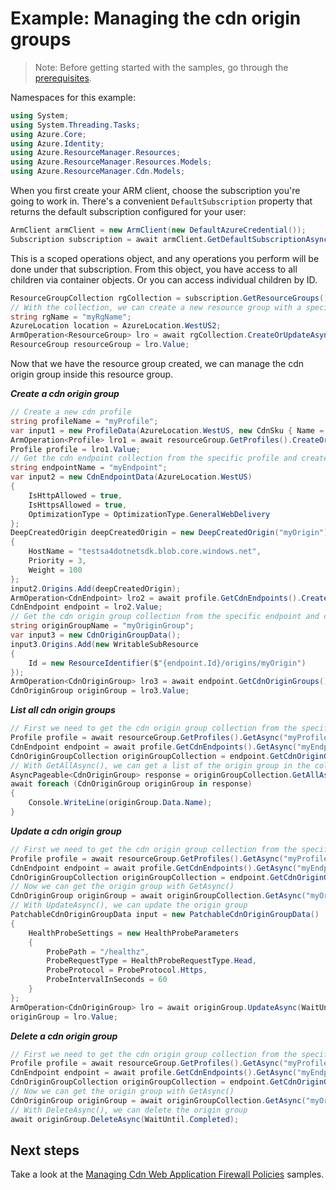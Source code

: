 # Example: Managing the cdn origin groups

>Note: Before getting started with the samples, go through the [prerequisites](https://github.com/Azure/azure-sdk-for-net/tree/main/sdk/resourcemanager/Azure.ResourceManager#prerequisites).

Namespaces for this example:
```C# Snippet:Manage_OriginGroups_Namespaces
using System;
using System.Threading.Tasks;
using Azure.Core;
using Azure.Identity;
using Azure.ResourceManager.Resources;
using Azure.ResourceManager.Resources.Models;
using Azure.ResourceManager.Cdn.Models;
```

When you first create your ARM client, choose the subscription you're going to work in. There's a convenient `DefaultSubscription` property that returns the default subscription configured for your user:

```C# Snippet:Readme_DefaultSubscription
ArmClient armClient = new ArmClient(new DefaultAzureCredential());
Subscription subscription = await armClient.GetDefaultSubscriptionAsync();
```

This is a scoped operations object, and any operations you perform will be done under that subscription. From this object, you have access to all children via container objects. Or you can access individual children by ID.

```C# Snippet:Readme_GetResourceGroupCollection
ResourceGroupCollection rgCollection = subscription.GetResourceGroups();
// With the collection, we can create a new resource group with a specific name
string rgName = "myRgName";
AzureLocation location = AzureLocation.WestUS2;
ArmOperation<ResourceGroup> lro = await rgCollection.CreateOrUpdateAsync(WaitUntil.Completed, rgName, new ResourceGroupData(location));
ResourceGroup resourceGroup = lro.Value;
```

Now that we have the resource group created, we can manage the cdn origin group inside this resource group.

***Create a cdn origin group***

```C# Snippet:Managing_OriginGroups_CreateAnOriginGroup
// Create a new cdn profile
string profileName = "myProfile";
var input1 = new ProfileData(AzureLocation.WestUS, new CdnSku { Name = CdnSkuName.StandardMicrosoft });
ArmOperation<Profile> lro1 = await resourceGroup.GetProfiles().CreateOrUpdateAsync(WaitUntil.Completed, profileName, input1);
Profile profile = lro1.Value;
// Get the cdn endpoint collection from the specific profile and create an endpoint
string endpointName = "myEndpoint";
var input2 = new CdnEndpointData(AzureLocation.WestUS)
{
    IsHttpAllowed = true,
    IsHttpsAllowed = true,
    OptimizationType = OptimizationType.GeneralWebDelivery
};
DeepCreatedOrigin deepCreatedOrigin = new DeepCreatedOrigin("myOrigin")
{
    HostName = "testsa4dotnetsdk.blob.core.windows.net",
    Priority = 3,
    Weight = 100
};
input2.Origins.Add(deepCreatedOrigin);
ArmOperation<CdnEndpoint> lro2 = await profile.GetCdnEndpoints().CreateOrUpdateAsync(WaitUntil.Completed, endpointName, input2);
CdnEndpoint endpoint = lro2.Value;
// Get the cdn origin group collection from the specific endpoint and create an origin group
string originGroupName = "myOriginGroup";
var input3 = new CdnOriginGroupData();
input3.Origins.Add(new WritableSubResource
{
    Id = new ResourceIdentifier($"{endpoint.Id}/origins/myOrigin")
});
ArmOperation<CdnOriginGroup> lro3 = await endpoint.GetCdnOriginGroups().CreateOrUpdateAsync(WaitUntil.Completed, originGroupName, input3);
CdnOriginGroup originGroup = lro3.Value;
```

***List all cdn origin groups***

```C# Snippet:Managing_OriginGroups_ListAllOriginGroups
// First we need to get the cdn origin group collection from the specific endpoint
Profile profile = await resourceGroup.GetProfiles().GetAsync("myProfile");
CdnEndpoint endpoint = await profile.GetCdnEndpoints().GetAsync("myEndpoint");
CdnOriginGroupCollection originGroupCollection = endpoint.GetCdnOriginGroups();
// With GetAllAsync(), we can get a list of the origin group in the collection
AsyncPageable<CdnOriginGroup> response = originGroupCollection.GetAllAsync();
await foreach (CdnOriginGroup originGroup in response)
{
    Console.WriteLine(originGroup.Data.Name);
}
```

***Update a cdn origin group***

```C# Snippet:Managing_OriginGroups_UpdateAnOriginGroup
// First we need to get the cdn origin group collection from the specific endpoint
Profile profile = await resourceGroup.GetProfiles().GetAsync("myProfile");
CdnEndpoint endpoint = await profile.GetCdnEndpoints().GetAsync("myEndpoint");
CdnOriginGroupCollection originGroupCollection = endpoint.GetCdnOriginGroups();
// Now we can get the origin group with GetAsync()
CdnOriginGroup originGroup = await originGroupCollection.GetAsync("myOriginGroup");
// With UpdateAsync(), we can update the origin group
PatchableCdnOriginGroupData input = new PatchableCdnOriginGroupData()
{
    HealthProbeSettings = new HealthProbeParameters
    {
        ProbePath = "/healthz",
        ProbeRequestType = HealthProbeRequestType.Head,
        ProbeProtocol = ProbeProtocol.Https,
        ProbeIntervalInSeconds = 60
    }
};
ArmOperation<CdnOriginGroup> lro = await originGroup.UpdateAsync(WaitUntil.Completed, input);
originGroup = lro.Value;
```

***Delete a cdn origin group***

```C# Snippet:Managing_OriginGroups_DeleteAnOriginGroup
// First we need to get the cdn origin group collection from the specific endpoint
Profile profile = await resourceGroup.GetProfiles().GetAsync("myProfile");
CdnEndpoint endpoint = await profile.GetCdnEndpoints().GetAsync("myEndpoint");
CdnOriginGroupCollection originGroupCollection = endpoint.GetCdnOriginGroups();
// Now we can get the origin group with GetAsync()
CdnOriginGroup originGroup = await originGroupCollection.GetAsync("myOriginGroup");
// With DeleteAsync(), we can delete the origin group
await originGroup.DeleteAsync(WaitUntil.Completed);
```


## Next steps
Take a look at the [Managing Cdn Web Application Firewall Policies](https://github.com/Azure/azure-sdk-for-net/blob/main/sdk/cdn/Azure.ResourceManager.Cdn/samples/Sample2_ManagingCdnWebApplicationFirewallPolicies.md) samples.
